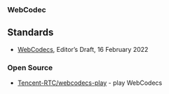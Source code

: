 ### WebCodec


## Standards
- [WebCodecs](https://w3c.github.io/webcodecs/), Editor’s Draft, 16 February 2022


### Open Source
- [Tencent-RTC/webcodecs-play](https://github.com/Tencent-RTC/webcodecs-play) - play WebCodecs

